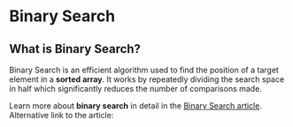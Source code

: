 # Binary Search

## What is Binary Search?

Binary Search is an efficient algorithm used to find the position of a target element in a **sorted array**. It works by repeatedly dividing the search space in half which significantly reduces the number of comparisons made.

Learn more about **binary search** in detail in the [Binary Search article]().
Alternative link to the article: 